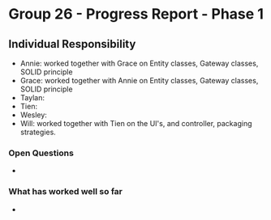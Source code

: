 # Group 26 - Progress Report - Phase 1


## Individual Responsibility

* Annie: worked together with Grace on Entity classes, Gateway classes, SOLID principle
* Grace: worked together with Annie on Entity classes, Gateway classes, SOLID principle
* Taylan:
* Tien:
* Wesley:
* Will: worked together with Tien on the UI's, and controller, packaging strategies.


### Open Questions
*

### What has worked well so far
*


